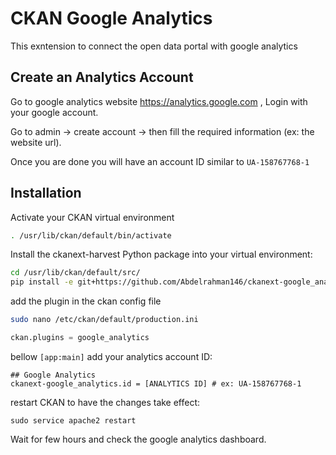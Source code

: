 # CKAN Google Analytics

This exntension to connect the open data portal with google analytics

## Create an Analytics Account

Go to google analytics website https://analytics.google.com , Login with your google account.

Go to admin -> create account -> then fill the required information (ex: the website url).

Once you are done you will have an account ID similar to `UA-158767768-1`

## Installation

Activate your CKAN virtual environment

```bash
. /usr/lib/ckan/default/bin/activate
```

Install the ckanext-harvest Python package into your virtual environment:

```bash
cd /usr/lib/ckan/default/src/
pip install -e git+https://github.com/Abdelrahman146/ckanext-google_analytics#egg=ckanext-google_analytics
```

add the plugin in the ckan config file

```bash
sudo nano /etc/ckan/default/production.ini
```

```python
ckan.plugins = google_analytics
```

bellow `[app:main]` add your analytics account ID:

```
## Google Analytics
ckanext-google_analytics.id = [ANALYTICS ID] # ex: UA-158767768-1
```
restart CKAN to have the changes take effect:

```
sudo service apache2 restart
```

Wait for few hours and check the google analytics dashboard.
